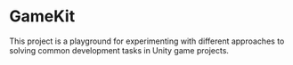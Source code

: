 # GameKit

This project is a playground for experimenting with different approaches to solving common development tasks in Unity game projects.
